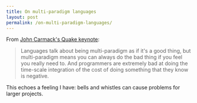 ```yaml
---
title: On multi-paradigm languages
layout: post
permalink: /on-multi-paradigm-languages/
---
```

From [John Carmack's Quake keynote](https://www.youtube.com/watch?v=1PhArSujR_A):

> Languages talk about being multi-paradigm as if it's a good thing, but multi-paradigm means you can always do the bad thing if you feel you really need to. And programmers are extremely bad at doing the time-scale integration of the cost of doing something that they know is negative.

This echoes a feeling I have: bells and whistles can cause problems for larger projects.
